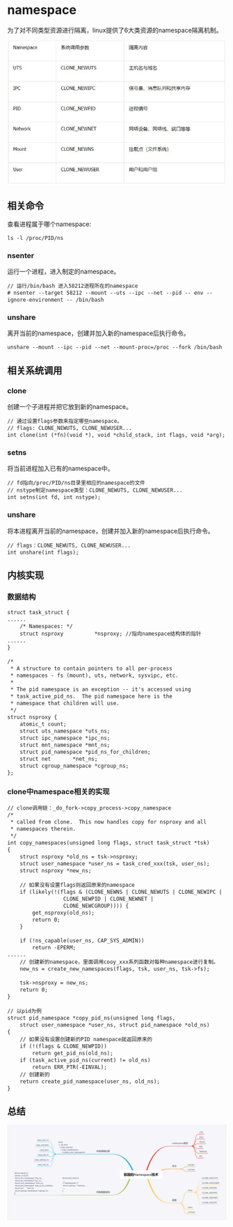 
# namespace

为了对不同类型资源进行隔离，linux提供了6大类资源的namespace隔离机制。

![image](https://github.com/ingangi/blog/blob/master/img/ns_type.jpg)

## 相关命令

查看进程属于哪个namespace:

```
ls -l /proc/PID/ns
```

### nsenter

运行一个进程，进入制定的namespace。

```
// 运行/bin/bash 进入58212进程所在的namespace
# nsenter --target 58212 --mount --uts --ipc --net --pid -- env --ignore-environment -- /bin/bash
```

### unshare

离开当前的namespace，创建并加入新的namespace后执行命令。

```
unshare --mount --ipc --pid --net --mount-proc=/proc --fork /bin/bash
```

## 相关系统调用

### clone

创建一个子进程并把它放到新的namespace。

```
// 通过设置flags参数来指定哪些namespace。
// flags: CLONE_NEWUTS, CLONE_NEWUSER...
int clone(int (*fn)(void *), void *child_stack, int flags, void *arg);
```

### setns

将当前进程加入已有的namespace中。

```
// fd指向/proc/PID/ns目录里相应的namespace的文件
// nstype制定namespace类型：CLONE_NEWUTS, CLONE_NEWUSER...
int setns(int fd, int nstype);
```

### unshare

将本进程离开当前的namespace，创建并加入新的namespace后执行命令。

```
// flags：CLONE_NEWUTS, CLONE_NEWUSER...
int unshare(int flags);
```

## 内核实现

### 数据结构

```
struct task_struct {
......
	/* Namespaces: */
	struct nsproxy			*nsproxy; //指向namespace结构体的指针
......
}

/*
 * A structure to contain pointers to all per-process
 * namespaces - fs (mount), uts, network, sysvipc, etc.
 *
 * The pid namespace is an exception -- it's accessed using
 * task_active_pid_ns.  The pid namespace here is the
 * namespace that children will use.
 */
struct nsproxy {
	atomic_t count;
	struct uts_namespace *uts_ns;
	struct ipc_namespace *ipc_ns;
	struct mnt_namespace *mnt_ns;
	struct pid_namespace *pid_ns_for_children;
	struct net 	     *net_ns;
	struct cgroup_namespace *cgroup_ns;
};

```

### clone中namespace相关的实现

```
// clone调用链：_do_fork->copy_process->copy_namespace
/*
 * called from clone.  This now handles copy for nsproxy and all
 * namespaces therein.
 */
int copy_namespaces(unsigned long flags, struct task_struct *tsk)
{
	struct nsproxy *old_ns = tsk->nsproxy;
	struct user_namespace *user_ns = task_cred_xxx(tsk, user_ns);
	struct nsproxy *new_ns;

    // 如果没有设置flags则返回原来的namespace
	if (likely(!(flags & (CLONE_NEWNS | CLONE_NEWUTS | CLONE_NEWIPC |
			      CLONE_NEWPID | CLONE_NEWNET |
			      CLONE_NEWCGROUP)))) {
		get_nsproxy(old_ns);
		return 0;
	}

	if (!ns_capable(user_ns, CAP_SYS_ADMIN))
		return -EPERM;
......
    // 创建新的namespace，里面调用cooy_xxx系列函数对每种namespace进行复制。
	new_ns = create_new_namespaces(flags, tsk, user_ns, tsk->fs);

	tsk->nsproxy = new_ns;
	return 0;
}

// 以pid为例
struct pid_namespace *copy_pid_ns(unsigned long flags,
	struct user_namespace *user_ns, struct pid_namespace *old_ns)
{
    // 如果没有设置创建新的PID namespace就返回原来的
	if (!(flags & CLONE_NEWPID))
		return get_pid_ns(old_ns);
	if (task_active_pid_ns(current) != old_ns)
		return ERR_PTR(-EINVAL);
	// 创建新的
	return create_pid_namespace(user_ns, old_ns);
}
```

## 总结

![image](https://github.com/ingangi/blog/blob/master/img/ns_mindmap.png)
